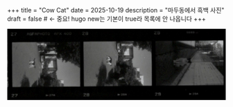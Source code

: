 +++
title = "Cow Cat"
date = 2025-10-19
description = "마두동에서 흑백 사진"
draft = false        # ← 중요! hugo new는 기본이 true라 목록에 안 나옵니다
+++


![AGFA APX 400 | LeicaMinizoom | 2025.10 | Madu-dong](01.jpg)